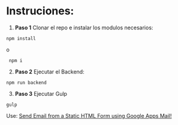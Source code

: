 


# Instruciones:

1. **Paso 1** Clonar el repo e instalar los modulos necesarios:
  ```
  npm install
  ```
  o
   ```
    npm i
   ```


2. **Paso 2** Ejecutar el Backend:
  ```
  npm run backend
  ```

3. **Paso 3** Ejecutar Gulp
  ```
  gulp
  ```
  
  Use: 
  [Send Email from a Static HTML Form using Google Apps Mail!](https://github.com/dwyl/html-form-send-email-via-google-script-without-server)
